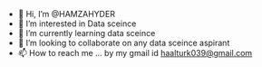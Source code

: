 - 👋 Hi, I’m @HAMZAHYDER
- 👀 I’m interested in Data  sceince
- 🌱 I’m currently learning data sceince 
- 💞️ I’m looking to collaborate on any data sceince aspirant 
- 📫 How to reach me ... by my gmail id haalturk039@gmail.com

<!---
HAMZAHYDER/HAMZAHYDER is a ✨ special ✨ repository because its `README.md` (this file) appears on your GitHub profile.
You can click the Preview link to take a look at your changes.
--->
